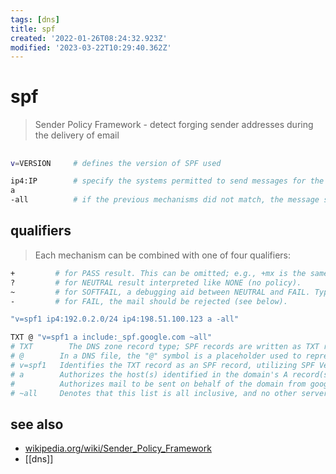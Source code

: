 ```yaml
---
tags: [dns]
title: spf
created: '2022-01-26T08:24:32.923Z'
modified: '2023-03-22T10:29:40.362Z'
---
```


# spf

> Sender Policy Framework -  detect forging sender addresses during the delivery of email

##

```sh
v=VERSION     # defines the version of SPF used

ip4:IP        # specify the systems permitted to send messages for the given domain.
a
-all          # if the previous mechanisms did not match, the message should be rejected
```

## qualifiers

> Each mechanism can be combined with one of four qualifiers:

```sh
+         # for PASS result. This can be omitted; e.g., +mx is the same as mx.
?         # for NEUTRAL result interpreted like NONE (no policy).
~         # for SOFTFAIL, a debugging aid between NEUTRAL and FAIL. Typically, messages that return a SOFTFAIL are accepted but tagged.
-         # for FAIL, the mail should be rejected (see below).
```

```sh
"v=spf1 ip4:192.0.2.0/24 ip4:198.51.100.123 a -all"

TXT @ "v=spf1 a include:_spf.google.com ~all"
# TXT	     The DNS zone record type; SPF records are written as TXT records
# @	       In a DNS file, the "@" symbol is a placeholder used to represent "the current domain"
# v=spf1   Identifies the TXT record as an SPF record, utilizing SPF Version 1
# a	       Authorizes the host(s) identified in the domain's A record(s) to send e-mail include:	
#          Authorizes mail to be sent on behalf of the domain from google.com
# ~all	   Denotes that this list is all inclusive, and no other servers are allowed to send e-mail
```

## see also

- [wikipedia.org/wiki/Sender_Policy_Framework](https://en.wikipedia.org/wiki/Sender_Policy_Framework)
- [[dns]]
